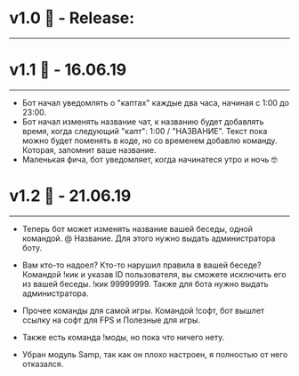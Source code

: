 # v1.0 :space_invader: - Release: 
---

# v1.1 :space_invader: - 16.06.19
---
- Бот начал уведомлять о "каптах" каждые два часа, начиная с 1:00 до 23:00.
- Бот начал изменять название чат, к названию будет добавлять время, когда следующий "капт": 1:00 / "НАЗВАНИЕ". Текст пока можно будет поменять в коде, но со временем добавлю команду. Которая, запомнит ваше название.
- Маленькая фича, бот уведомляет, когда начинатеся утро и ночь 🤓

# v1.2 :space_invader: - 21.06.19
---
- Теперь бот может изменять название вашей беседы, одной командой.
@ Название. Для этого нужно выдать администратора боту.
- Вам кто-то надоел? Кто-то нарушил правила в вашей беседе? Командой !кик и указав ID пользователя, вы сможете исключить его из вашей беседы. !кик 99999999. Также для бота нужно выдать администратора.

- Прочее команды для самой игры. Командой !софт, бот вышлет ссылку на софт для FPS и Полезные для игры.
- Также есть команда !моды, но пока что ничего нету.

- Убран модуль Samp, так как он плохо настроен, я полностью от него отказался.

